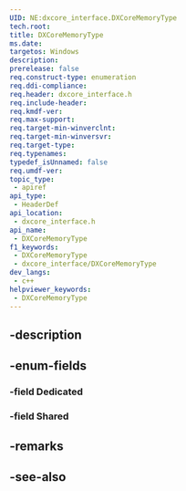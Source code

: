 ```yaml
---
UID: NE:dxcore_interface.DXCoreMemoryType
tech.root: 
title: DXCoreMemoryType
ms.date: 
targetos: Windows
description: 
prerelease: false
req.construct-type: enumeration
req.ddi-compliance: 
req.header: dxcore_interface.h
req.include-header: 
req.kmdf-ver: 
req.max-support: 
req.target-min-winverclnt: 
req.target-min-winversvr: 
req.target-type: 
req.typenames: 
typedef_isUnnamed: false
req.umdf-ver: 
topic_type:
 - apiref
api_type:
 - HeaderDef
api_location:
 - dxcore_interface.h
api_name:
 - DXCoreMemoryType
f1_keywords:
 - DXCoreMemoryType
 - dxcore_interface/DXCoreMemoryType
dev_langs:
 - c++
helpviewer_keywords:
 - DXCoreMemoryType
---
```


## -description

## -enum-fields

### -field Dedicated

### -field Shared

## -remarks

## -see-also


